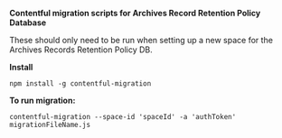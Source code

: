 **Contentful migration scripts for Archives Record Retention Policy Database**

These should only need to be run when setting up a new space for the Archives Records Retention Policy DB.


**Install**
```
npm install -g contentful-migration
```
**To run migration:**
```
contentful-migration --space-id 'spaceId' -a 'authToken' migrationFileName.js
```
